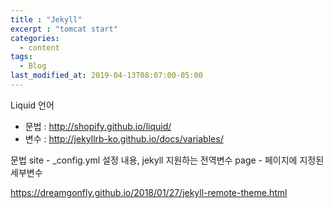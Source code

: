 ```yaml
---
title : "Jekyll"
excerpt : "tomcat start"
categories:
  - content
tags:
  - Blog
last_modified_at: 2019-04-13T08:07:00-05:00
---
```


Liquid 언어
- 문법 : http://shopify.github.io/liquid/
- 변수 : http://jekyllrb-ko.github.io/docs/variables/


문법
 site - _config.yml 설정 내용, jekyll 지원하는 전역변수
 page - 페이지에 지정된 세부변수




https://dreamgonfly.github.io/2018/01/27/jekyll-remote-theme.html
